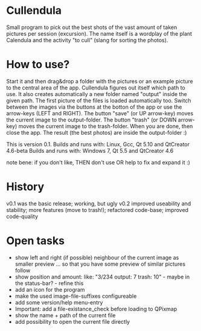 # Cullendula
Small program to pick out the best shots of the vast amount of taken pictures per session (excursion).
The name itself is a wordplay of the plant Calendula and the activity "to cull" (slang for sorting the photos).


# How to use?
Start it and then drag&drop a folder with the pictures or an example picture to the central area of the app. Cullendula figures out itself which path to use.
It also creates automatically a new folder named "output" inside the given path.
The first picture of the files is loaded automatically too.
Switch between the images via the buttons at the botton of the app or use the arrow-keys (LEFT and RIGHT).
The button "save" (or UP arrow-key) moves the current image to the output-folder.
The button "trash" (or DOWN arrow-key) moves the current image to the trash-folder.
When you are done, then close the app. The result (the best photos) are inside the output-folder :)

This is version 0.1.
Builds and runs with: Linux, Gcc, Qt 5.10 and QtCreator 4.6-beta
Builds and runs with: Windows 7, Qt 5.5 and QtCreator 4.6

note bene: if you don't like, THEN don't use OR help to fix and expand it :)

# History
v0.1 was the basic release; working, but ugly
v0.2 improved useability and stability; more features (move to trash!); refactored code-base; improved code-quality

# Open tasks
- show left and right (if possible) neighbour of the current image as smaller preview ... so that you have some preview of similar pictures follow
- show position and amount: like: "3/234 output: 7 trash: 10" - maybe in the status-bar? - refine this
- add an icon for the program
- make the used image-file-suffixes configureable
- add some version/help menu-entry
- Important: add a file-existance_check before loading to QPixmap
- show the name + path of the current file
- add possibility to open the current file directly
